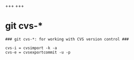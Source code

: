 +++
+++

# git cvs-*

```gitconfig
### git cvs-*: for working with CVS version control ###

cvs-i = cvsimport -k -a
cvs-e = cvsexportcommit -u -p
```